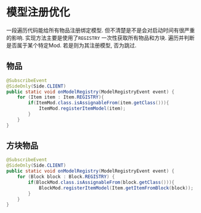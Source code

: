 # 模型注册优化

一段遍历代码能给所有物品注册绑定模型. 但不清楚是不是会对启动时间有很严重的影响.
实现方法主要是使用了`REGISTRY` 一次性获取所有物品和方块. 遍历并判断是否属于某个特定Mod. 若是则为其注册模型, 否为跳过.

## 物品
```JAVA
@SubscribeEvent  
@SideOnly(Side.CLIENT)  
public static void onModelRegistry(ModelRegistryEvent event) {  
    for (Item item : Item.REGISTRY){  
        if(ItemMod.class.isAssignableFrom(item.getClass())){  
            ItemMod.registerItemModel(item);  
        }   
    }
}
```

## 方块物品
```Java
@SubscribeEvent  
@SideOnly(Side.CLIENT)  
public static void onModelRegistry(ModelRegistryEvent event) {  
    for (Block block : Block.REGISTRY) {  
        if(BlockMod.class.isAssignableFrom(block.getClass())){  
            BlockMod.registerItemModel(Item.getItemFromBlock(block));  
        }    
    }
}
```

 